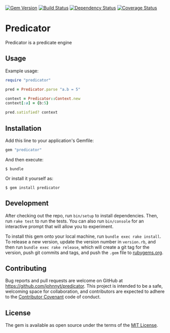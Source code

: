 [![Gem Version](https://badge.fury.io/rb/predicator.svg)](http://badge.fury.io/rb/predicator)
[![Build Status](https://travis-ci.org/johnnyt/predicator.svg?branch=master)](https://travis-ci.org/johnnyt/predicator)
[![Dependency Status](https://img.shields.io/gemnasium/johnnyt/predicator.svg)](https://gemnasium.com/johnnyt/predicator)
[![Coverage Status](https://coveralls.io/repos/github/johnnyt/predicator/badge.svg?branch=master)](https://coveralls.io/github/johnnyt/predicator?branch=master)

# Predicator

Predicator is a predicate engine

## Usage

Example usage:

```ruby
require "predicator"

pred = Predicator.parse "a.b = 5"

context = Predicator::Context.new
context[:a] = {b:5}

pred.satisfied? context
```

## Installation

Add this line to your application's Gemfile:

```ruby
gem "predicator"
```

And then execute:

    $ bundle

Or install it yourself as:

    $ gem install predicator

## Development

After checking out the repo, run `bin/setup` to install dependencies.
Then, run `rake test` to run the tests. You can also run `bin/console` for an interactive prompt that will allow you to experiment.

To install this gem onto your local machine, run `bundle exec rake install`.
To release a new version, update the version number in `version.rb`, and then run `bundle exec rake release`, which will create a git tag for the version, push git commits and tags, and push the `.gem` file to [rubygems.org](https://rubygems.org).

## Contributing

Bug reports and pull requests are welcome on GitHub at https://github.com/johnnyt/predicator.
This project is intended to be a safe, welcoming space for collaboration, and contributors are expected to adhere to the [Contributor Covenant](http://contributor-covenant.org) code of conduct.


## License

The gem is available as open source under the terms of the [MIT License](http://opensource.org/licenses/MIT).
